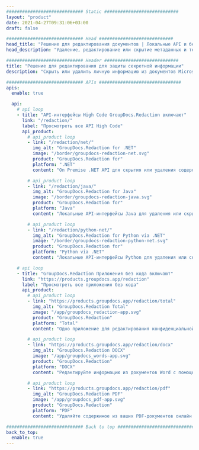 ```yaml
---
############################# Static ############################
layout: "product"
date: 2021-04-27T09:31:06+03:00
draft: false

############################# Head ############################
head_title: "Решение для редактирования документов | Локальные API и бесплатное приложение"
head_description: "Удаление, редактирование или скрытие метаданных и текстового содержимого в документах MS Office Word, электронных таблицах Excel, презентациях PowerPoint, форматах файлов PDF и изображений."

############################# Header ############################
title: "Решение для редактирования для защиты секретной информации"
description: "Скрыть или удалить личную информацию из документов Microsoft Office, электронных таблиц, презентаций, PDF и изображений."

############################# APIs ###############################
apis:
  enable: true

  api:
    # api loop
    - title: "API-интерфейсы High Code GroupDocs.Redaction включают"
      link: "/redaction/"
      label: "Просмотреть все API High Code"
      api_product:
        # api_product loop
        - link: "/redaction/net/"
          img_alt: "GroupDocs.Redaction for .NET"
          image: "/border/groupdocs-redaction-net.svg"
          product: "GroupDocs.Redaction for"
          platform: ".NET"
          content: "On Premise .NET API для скрытия или удаления содержимого и метаданных из ваших личных документов."

        # api_product loop
        - link: "/redaction/java/"
          img_alt: "GroupDocs.Redaction for Java"
          image: "/border/groupdocs-redaction-java.svg"
          product: "GroupDocs.Redaction for"
          platform: "Java"
          content: "Локальные API-интерфейсы Java для удаления или скрытия текста из содержимого и метаданных поддерживаемых форматов файлов."

        # api_product loop
        - link: "/redaction/python-net/"
          img_alt: "GroupDocs.Redaction for Python via .NET"
          image: "/border/groupdocs-redaction-python-net.svg"
          product: "GroupDocs.Redaction for"
          platform: "Python via .NET"
          content: "Локальные API-интерфейсы Python для удаления или скрытия текста из содержимого и метаданных поддерживаемых форматов файлов."

    # api loop
    - title: "GroupDocs.Redaction Приложения без кода включают"
      link: "https://products.groupdocs.app/redaction"
      label: "Просмотреть все приложения без кода"
      api_product:
        # api_product loop
        - link: "https://products.groupdocs.app/redaction/total"
          img_alt: "GroupDocs.Redaction Total"
          image: "/app/groupdocs_redaction-app.svg"
          product: "GroupDocs.Redaction"
          platform: "Total"
          content: "Одно приложение для редактирования конфиденциальной информации из документов Word, Excel, PowerPoint, PDF и многих других типов."

        # api_product loop
        - link: "https://products.groupdocs.app/redaction/docx"
          img_alt: "GroupDocs.Redaction DOCX"
          image: "/app/groupdocs_words-app.svg"
          product: "GroupDocs.Redaction"
          platform: "DOCX"
          content: "Редактируйте информацию из документов Word с помощью любого веб-браузера."

        # api_product loop
        - link: "https://products.groupdocs.app/redaction/pdf"
          img_alt: "GroupDocs.Redaction PDF"
          image: "/app/groupdocs_pdf-app.svg"
          product: "GroupDocs.Redaction"
          platform: "PDF"
          content: "Удаляйте содержимое из ваших PDF-документов онлайн бесплатно."

############################# Back to top ###############################
back_to_top:
  enable: true
---
```

